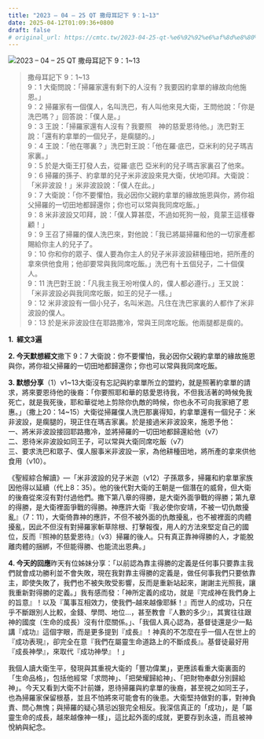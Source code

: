 ```yaml
---
title: "2023 – 04 – 25 QT 撒母耳記下 9：1~13"
date: 2025-04-12T01:09:36+0800
draft: false
# original_url: https://cmtc.tw/2023-04-25-qt-%e6%92%92%e6%af%8d%e8%80%b3%e8%a8%98%e4%b8%8b-9%ef%bc%9a113
---
```


![2023 – 04 – 25 QT 撒母耳記下 9：1~13](/images/qt.jpg  "2023 – 04 – 25 QT 撒母耳記下 9：1~13")

> 撒母耳記下 9：1~13  
> 9：1 大衛問說：「掃羅家還有剩下的人沒有？我要因約拿單的緣故向他施恩。」  
> 9：2 掃羅家有一個僕人，名叫洗巴，有人叫他來見大衛，王問他說：「你是洗巴嗎？」回答說：「僕人是。」  
> 9：3 王說：「掃羅家還有人沒有？我要照　神的慈愛恩待他。」洗巴對王說：「還有約拿單的一個兒子，是瘸腿的。」  
> 9：4 王說：「他在哪裏？」洗巴對王說：「他在羅‧底巴，亞米利的兒子瑪吉家裏。」  
> 9：5 於是大衛王打發人去，從羅‧底巴 亞米利的兒子瑪吉家裏召了他來。  
> 9：6 掃羅的孫子、約拿單的兒子米非波設來見大衛，伏地叩拜。大衛說：「米非波設！」米非波設說：「僕人在此。」  
> 9：7 大衛說：「你不要懼怕，我必因你父親約拿單的緣故施恩與你，將你祖父掃羅的一切田地都歸還你；你也可以常與我同席吃飯。」  
> 9：8 米非波設又叩拜，說：「僕人算甚麼，不過如死狗一般，竟蒙王這樣眷顧！」  
> 9：9 王召了掃羅的僕人洗巴來，對他說：「我已將屬掃羅和他的一切家產都賜給你主人的兒子了。  
> 9：10 你和你的眾子、僕人要為你主人的兒子米非波設耕種田地，把所產的拿來供他食用；他卻要常與我同席吃飯。」洗巴有十五個兒子，二十個僕人。  
> 9：11 洗巴對王說：「凡我主我王吩咐僕人的，僕人都必遵行。」王又說：「米非波設必與我同席吃飯，如王的兒子一樣。」  
> 9：12 米非波設有一個小兒子，名叫米迦。凡住在洗巴家裏的人都作了米非波設的僕人。  
> 9：13 於是米非波設住在耶路撒冷，常與王同席吃飯。他兩腿都是瘸的。

**1.  經文3遍**

**2. 今天默想經文**撒下 9：7 大衛說：你不要懼怕，我必因你父親約拿單的緣故施恩與你，將你祖父掃羅的一切田地都歸還你；你也可以常與我同席吃飯。

**3. 默想分享**（1）v1~13大衛沒有忘記與約拿單所立的盟約，就是照著約拿單的請求，將來要恩待他的後裔：「你要照耶和華的慈愛恩待我，不但我活著的時候免我死亡，就是我死後，耶和華從地上剪除你仇敵的時候，你也永不可向我家絕了恩惠。」（撒上20：14~15）大衛從掃羅僕人洗巴那裏得知，約拿單還有一個兒子：米非波設，是瘸腿的，現正住在瑪吉家裏。於是接過米非波設來，施恩予他：  
一、將米非波設接回耶路撒冷，並將掃羅的一切田地都歸還給他（v7）  
二、恩待米非波設如同王子，可以常與大衛同席吃飯（v7）  
三、要求洗巴和眾子、僕人服事米非波設一家，為他耕種田地，將所產的拿來供他食用（v10）。

《聖經綜合解讀》—「米非波設的兒子米迦（v12）子孫眾多，掃羅和約拿單家族因他得以延續（代上8：35）。他的後代對大衛的王朝是一個潛在的威脅，但大衛的後裔從來沒有對付過他們。撒下第八章的得勝，是大衛外面爭戰的得勝；第九章的得勝，是大衛裡面爭戰的得勝。神應許大衛『我必使你安靖，不被一切仇敵擾亂』（7：11），大衛倚靠神的應許，不但不被外面的仇敵擾亂，也不被裡面的肉體擾亂，因此不但沒有對掃羅家斬草除根、打擊報復，用人的方法來堅定自己的國位，反而『照神的慈愛恩待』（v3）掃羅的後人。只有真正靠神得勝的人，才能脫離肉體的捆綁，不但能得勝、也能流出恩典。」

**4. 今天的回應**昨天有位姊妹分享：「以前認為靠主得勝的定義是任何事只要靠主我們就會成功勝利並不會失敗，現在我對靠主得勝的定義是，做任何事我們只要依靠主，即使失敗了，我們也不被失敗受影響，反而是重新站起來，謝謝主光照我，讓我重新對得勝的定義。」我有感而發：「神所定義的成功，就是『完成神在我們身上的旨意』！以及『萬事互相效力，使我們–越來越像耶穌！』而世人的成功，只在乎不斷跟別人比較，金錢、學問、地位…，甚至教會『人數的多少』，其實往往跟神的國度（生命的成長）沒有什麼關係。」、「我個人真心認為，基督徒還是少一點講『成功』這個字眼，而是更多提到『成長』！神真的不怎麼在乎一個人在世上的『成功表現』，卻完全在意『我們在屬靈生命道路上的不斷成長』。基督徒最好用『成長神學』，來取代『成功神學』！」

我個人讀大衛生平，發現與其重視大衛的「豐功偉業」，更應該看重大衛裏面的「生命品格」，包括他經常「求問神」、「把榮耀歸給神」、「把財物奉獻分別歸給神」。今天又看到大衛不計前嫌，恩待掃羅與約拿單的後裔，甚至視之如同王子，也為掃羅家保留根基，並且不怕將來可能會有的後患。大衛堅持做對的事，對神負責、問心無愧；與掃羅的疑心猜忌凶狠完全相反。我深信真正的「成功」，是「屬靈生命的成長，越來越像神一樣」，這比起外面的成就，更要存到永遠，而且被神悅納與紀念。